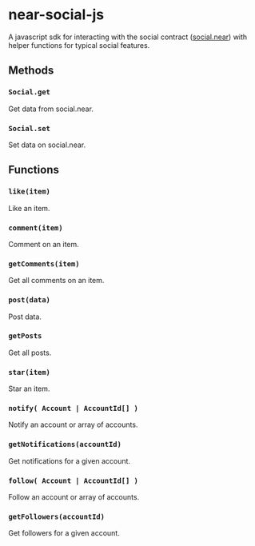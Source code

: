 # near-social-js

A javascript sdk for interacting with the social contract ([social.near](https://github.com/NearSocial/social-db)) with helper functions for typical social features.


## Methods 

### `Social.get`

Get data from social.near.

### `Social.set`

Set data on social.near.

## Functions

### `like(item)`

Like an item.

### `comment(item)`

Comment on an item.

### `getComments(item)`

Get all comments on an item.

### `post(data)`

Post data.

### `getPosts`

Get all posts.

### `star(item)`

Star an item.

### `notify( Account | AccountId[] )`

Notify an account or array of accounts.

### `getNotifications(accountId)`

Get notifications for a given account.

### `follow( Account | AccountId[] )`

Follow an account or array of accounts.

### `getFollowers(accountId)`

Get followers for a given account.

